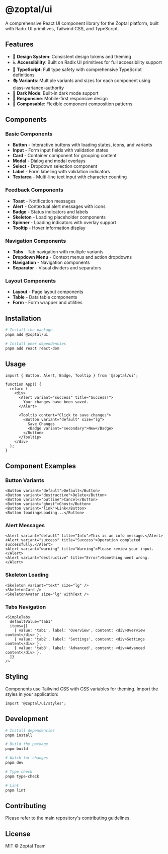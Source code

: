# @zoptal/ui

A comprehensive React UI component library for the Zoptal platform, built with Radix UI primitives, Tailwind CSS, and TypeScript.

## Features

- 🎨 **Design System**: Consistent design tokens and theming
- ♿ **Accessibility**: Built on Radix UI primitives for full accessibility support
- 🎯 **TypeScript**: Full type safety with comprehensive TypeScript definitions
- 🎭 **Variants**: Multiple variants and sizes for each component using class-variance-authority
- 🌙 **Dark Mode**: Built-in dark mode support
- 📱 **Responsive**: Mobile-first responsive design
- 🧩 **Composable**: Flexible component composition patterns

## Components

### Basic Components
- **Button** - Interactive buttons with loading states, icons, and variants
- **Input** - Form input fields with validation states
- **Card** - Container component for grouping content
- **Modal** - Dialog and modal overlays
- **Select** - Dropdown selection component
- **Label** - Form labeling with validation indicators
- **Textarea** - Multi-line text input with character counting

### Feedback Components
- **Toast** - Notification messages
- **Alert** - Contextual alert messages with icons
- **Badge** - Status indicators and labels
- **Skeleton** - Loading placeholder components
- **Spinner** - Loading indicators with overlay support
- **Tooltip** - Hover information display

### Navigation Components
- **Tabs** - Tab navigation with multiple variants
- **Dropdown Menu** - Context menus and action dropdowns
- **Navigation** - Navigation components
- **Separator** - Visual dividers and separators

### Layout Components
- **Layout** - Page layout components
- **Table** - Data table components
- **Form** - Form wrapper and utilities

## Installation

```bash
# Install the package
pnpm add @zoptal/ui

# Install peer dependencies
pnpm add react react-dom
```

## Usage

```tsx
import { Button, Alert, Badge, Tooltip } from '@zoptal/ui';

function App() {
  return (
    <div>
      <Alert variant="success" title="Success!">
        Your changes have been saved.
      </Alert>
      
      <Tooltip content="Click to save changes">
        <Button variant="default" size="lg">
          Save Changes
          <Badge variant="secondary">New</Badge>
        </Button>
      </Tooltip>
    </div>
  );
}
```

## Component Examples

### Button Variants
```tsx
<Button variant="default">Default</Button>
<Button variant="destructive">Delete</Button>
<Button variant="outline">Cancel</Button>
<Button variant="ghost">Ghost</Button>
<Button variant="link">Link</Button>
<Button loading>Loading...</Button>
```

### Alert Messages
```tsx
<Alert variant="default" title="Info">This is an info message.</Alert>
<Alert variant="success" title="Success">Operation completed successfully.</Alert>
<Alert variant="warning" title="Warning">Please review your input.</Alert>
<Alert variant="destructive" title="Error">Something went wrong.</Alert>
```

### Skeleton Loading
```tsx
<Skeleton variant="text" size="lg" />
<SkeletonCard />
<SkeletonAvatar size="lg" withText />
```

### Tabs Navigation
```tsx
<SimpleTabs
  defaultValue="tab1"
  items={[
    { value: 'tab1', label: 'Overview', content: <div>Overview content</div> },
    { value: 'tab2', label: 'Settings', content: <div>Settings content</div> },
    { value: 'tab3', label: 'Advanced', content: <div>Advanced content</div> },
  ]}
/>
```

## Styling

Components use Tailwind CSS with CSS variables for theming. Import the styles in your application:

```tsx
import '@zoptal/ui/styles';
```

## Development

```bash
# Install dependencies
pnpm install

# Build the package
pnpm build

# Watch for changes
pnpm dev

# Type check
pnpm type-check

# Lint
pnpm lint
```

## Contributing

Please refer to the main repository's contributing guidelines.

## License

MIT © Zoptal Team